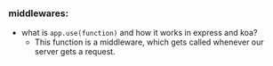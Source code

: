 ### middlewares:    
* what is `app.use(function)` and how it works in express and koa?
   * This function is a middleware, which gets called whenever our server gets a request.
